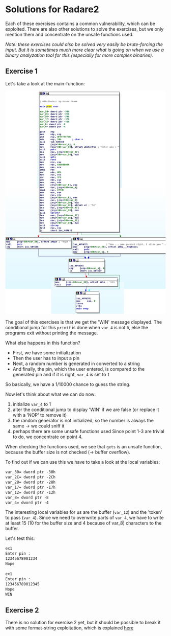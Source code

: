 Solutions for Radare2
=====================

Each of these exercises contains a common vulnerability, which can be exploited. There are also other solutions to solve the exercises, but we only mention them and concentrate on the unsafe functions used.

_Note: these exercises could also be solved very easily be brute-forcing the input. But it is sometimes much more clear what is going on when we use a binary analyzation tool for this (especially for more complex binaries)._

Exercise 1
----------

Let's take a look at the main-function:

![ex1 graph](ex1_graph.jpg)

The goal of this exercises is that we get the 'WIN' message displayed. The conditional jump for this `printf` is done when `var_4` is not `0`, else the programs exit without printing the message.

What else happens in this function?

- First, we have some initialization
- Then the user has to input a pin
- Next, a random number is generated in converted to a string
- And finally, the pin, which the user entered, is compared to the generated pin and if it is right, `var_4` is set to `1`

So basically, we have a 1/10000 chance to guess the string.

Now let's think about what we can do now:
1. initialize `var_4` to 1
2. alter the conditional jump to display 'WIN' if we are false (or replace it with a 'NOP' to remove it)
3. the random generator is not initialized, so the number is always the same -> we could sniff it
4. perhaps there are some unsafe functions used
Since point 1-3 are trivial to do, we concentrate on point 4.

When checking the functions used, we see that `gets` is an unsafe function, because the buffer size is not checked (-> buffer overflow).

To find out if we can use this we have to take a look at the local variables:
```
var_30= dword ptr -30h
var_2C= dword ptr -2Ch
var_28= dword ptr -28h
var_17= dword ptr -17h
var_12= dword ptr -12h
var_8= dword ptr -8
var_4= dword ptr -4

```

The interesting local variables for us are the buffer (`var_12`) and the 'token' to pass (`var_4`). Since we need to overwrite parts of `var_4`, we have to write at least 15 (10 for the buffer size and 4 because of var_8) characters to the buffer.

Let's test this:
```
ex1
Enter pin : 
12345678901234
Nope 

ex1
Enter pin : 
123456789012345
Nope 
WIN 
```


Exercise 2
----------

There is no solution for exercise 2 yet, but it should be possible to break it with some format-string exploitation, which is explained [here](https://www.exploit-db.com/docs/28476.pdf)